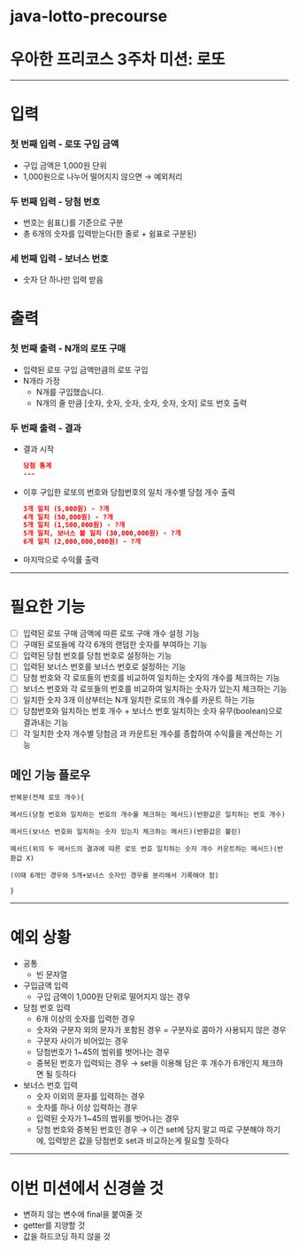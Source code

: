 # java-lotto-precourse

# 우아한 프리코스 3주차 미션: 로또

---
# 입력

### 첫 번째 입력 - 로또 구입 금액

- 구입 금액은 1,000원 단위
- 1,000원으로 나누어 떨어지지 않으면 → 예외처리

### 두 번째 입력 - 당첨 번호

- 번호는 쉼표(,)를 기준으로 구분
- 총 6개의 숫자를 입력받는다(한 줄로 + 쉼표로 구분된)

### 세 번째 입력 - 보너스 번호

- 숫자 단 하나만 입력 받음

# 출력

### 첫 번째 출력 - N개의 로또 구매

- 입력된 로또 구입 금액만큼의 로또 구입
- N개라 가정
    - N개를 구입했습니다.
    - N개의 줄 만큼 [숫자, 숫자, 숫자, 숫자, 숫자, 숫자] 로또 번호 출력

### 두 번째 출력 - 결과

- 결과 시작

    ```json
    당첨 통계
    ---
    ```

- 이후 구입한 로또의 번호와 당첨번호의 일치 개수별 당첨 개수 출력

    ```json
    3개 일치 (5,000원) - ?개
    4개 일치 (50,000원) - ?개
    5개 일치 (1,500,000원) - ?개
    5개 일치, 보너스 볼 일치 (30,000,000원) - ?개
    6개 일치 (2,000,000,000원) - ?개
    ```

- 마지막으로 수익률 출력
---
# 필요한 기능
- [ ] 입력된 로또 구매 금액에 따른 로또 구매 개수 설정 기능
- [ ] 구매된 로또들에 각각 6개의 랜덤한 숫자를 부여하는 기능
- [ ] 입력된 당첨 번호를 당첨 번호로 설정하는 기능
- [ ] 입력된 보너스 번호를 보너스 번호로 설정하는 기능
- [ ] 당첨 번호와 각 로또들의 번호를 비교하여 일치하는 숫자의 개수를 체크하는 기능
- [ ] 보너스 번호와 각 로또들의 번호를 비교하여 일치하는 숫자가 있는지 체크하는 기능
- [ ] 일치한 숫자 3개 이상부터는 N개 일치한 로또의 개수를 카운트 하는 기능
- [ ] 당첨번호와 일치하는 번호 개수 + 보너스 번호 일치하는 숫자 유무(boolean)으로 결과내는 기능
- [ ] 각 일치한 숫자 개수별 당첨금 과 카운트된 개수를 종합하여 수익률을 계산하는 기능

## 메인 기능 플로우

`반복문(전체 로또 개수){`

`메서드(당첨 번호와 일치하는 번호의 개수를 체크하는 메서드)(반환값은 일치하는 번호 개수)`

`메서드(보너스 번호와 일치하는 숫자 있는지 체크하는 메서드)(반환값은 불린)`

`메서드(위의 두 메서드의 결과에 따른 로또 번호 일치하는 숫자 개수 카운트하는 메서드)(반환값 X)`

`(이때 6개인 경우와 5개+보너스 숫자인 경우를 분리해서 기록해야 함)`

`}`

---
# 예외 상황

- 공통
    - 빈 문자열
- 구입금액 입력
    - 구입 금액이 1,000원 단위로 떨어지지 않는 경우
- 당첨 번호 입력
    - 6개 이상의 숫자를 입력한 경우
    - 숫자와 구분자 외의 문자가 포함된 경우 = 구분자로 콤마가 사용되지 않은 경우
    - 구분자 사이가 비어있는 경우
    - 당첨번호가 1~45의 범위를 벗어나는 경우
    - 중복된 번호가 입력되는 경우 → set을 이용해 담은 후 개수가 6개인지 체크하면 될 듯하다
- 보너스 번호 입력
    - 숫자 이외의 문자를 입력하는 경우
    - 숫자를 하나 이상 입력하는 경우
    - 입력된 숫자가 1~45의 범위를 벗어나는 경우
    - 당첨 번호와 중복된 번호인 경우 → 이건 set에 담지 말고 따로 구분해야 하기에, 입력받은 값을 당첨번호 set과 비교하는게 필요할 듯하다
---

# 이번 미션에서 신경쓸 것

- 변하지 않는 변수에 final을 붙여줄 것
- getter를 지양할 것
- 값을 하드코딩 하지 않을 것